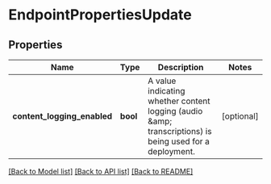 # EndpointPropertiesUpdate

## Properties
Name | Type | Description | Notes
------------ | ------------- | ------------- | -------------
**content_logging_enabled** | **bool** | A value indicating whether content logging (audio &amp;amp; transcriptions)  is being used for a deployment. | [optional] 

[[Back to Model list]](../README.md#documentation-for-models) [[Back to API list]](../README.md#documentation-for-api-endpoints) [[Back to README]](../README.md)


